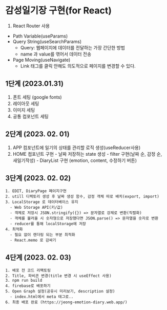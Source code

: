 # 감성일기장 구현(for React)

1. React Router 사용
  - Path Variable(useParams)
  - Query String(useSearchParams)
    - Query: 웹페이지에 데이터를 전달하는 가장 간단한 방법
    - name 과 value를 엮어서 데이터 전송
  - Page Moving(useNavigate)
    - Link 태그를 클릭 안해도 의도적으로 페이지를 변경할 수 있다.

## 1단계 (2023.01.31)
  1. 폰트 세팅 (google fonts)
  2. 레이아웃 세팅
  3. 이미지 세팅
  4. 공통 컴포넌트 세팅

## 2단계 (2023. 02. 01)
  1. APP 컴포넌트에 일기의 상태를 관리할 로직 생성(useReducer사용)
  2. HOME 컴포넌트 구현
    - 날짜 저장하는 state 생성
    - filter 구현(날짜 순, 감정 순, 새일기작성)
    - DiaryList 구현 (emotion, content, 수정하기 버튼)

  ## 3단계 (2023. 02. 02)
    1. EDIT, DiaryPage 페이지구현
    2. utill 디렉토리 생성 후 날짜 생성 함수, 감정 객체 따로 배치(export, import)
    3. LocalStorage 로 데이터베이스 유지
      - Web Storage API(키/값)
      - 객체로 저장시 JSON.stringify({}) => 문자열로 강제로 변환(직렬화)
      - 객체를 불러올 시 숫자형으로 저장했다면 JSON.parse() => 문자열을 숫자로 변환
      - reducer를 통해 localStorage에 저장
    4. 최적화
      - 필요 없이 렌더링 되는 부분 최적화
      - React.memo 로 감싸기

  ## 4단계 (2023. 02. 03)
    1. 배포 전 코드 리팩토링
    2. Title, 파비콘 변경(title 변경 시 useEffect 사용)
    3. npm run build
    4. firebase로 배포하기
    5. Open Graph 설정(공유시 미리보기, description 설정)
      - index.html에서 meta 태그로..
    6. 최종 배포 완료 (https://jeong-emotion-diary.web.app/)
